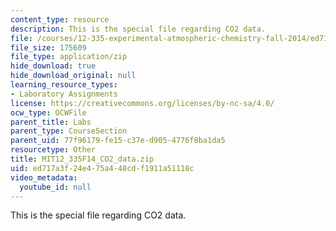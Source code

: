 ```yaml
---
content_type: resource
description: This is the special file regarding CO2 data.
file: /courses/12-335-experimental-atmospheric-chemistry-fall-2014/ed717a3f24e475a448cdf1911a51118c_MIT12_335F14_CO2_data.zip
file_size: 175609
file_type: application/zip
hide_download: true
hide_download_original: null
learning_resource_types:
- Laboratory Assignments
license: https://creativecommons.org/licenses/by-nc-sa/4.0/
ocw_type: OCWFile
parent_title: Labs
parent_type: CourseSection
parent_uid: 77f96179-fe15-c37e-d905-4776f8ba1da5
resourcetype: Other
title: MIT12_335F14_CO2_data.zip
uid: ed717a3f-24e4-75a4-48cd-f1911a51118c
video_metadata:
  youtube_id: null
---
```

This is the special file regarding CO2 data.